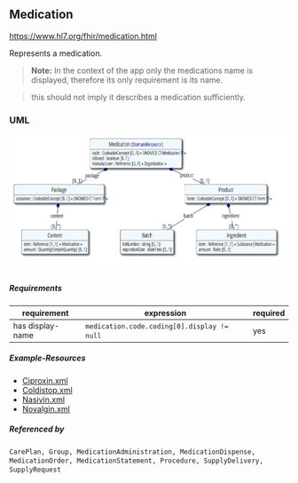 
## Medication
https://www.hl7.org/fhir/medication.html

Represents a medication.


>__Note:__ In the context of the app only the medications name is displayed, therefore its only requirement is its name.

>this should not imply it describes a medication sufficiently.


### UML

![](Medication-UML.png)

##### Requirements

 requirement      | expression                    | required
------------------|-------------------------------|-------------
has display-name  | `medication.code.coding[0].display != null`      | yes

##### Example-Resources
- [Ciproxin.xml](examples/Ciproxin.xml)
- [Coldistop.xml](examples/Coldistop.xml)
- [Nasivin.xml](examples/Nasivin.xml)
- [Novalgin.xml](examples/Novalgin.xml)

##### Referenced by
```
CarePlan, Group, MedicationAdministration, MedicationDispense, MedicationOrder, MedicationStatement, Procedure, SupplyDelivery, SupplyRequest
```
